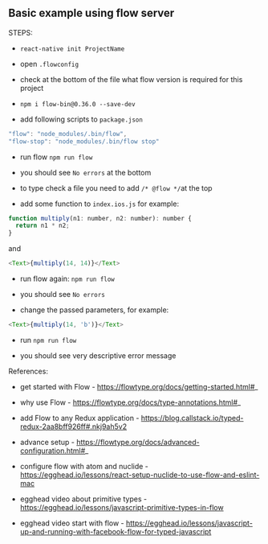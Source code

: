 ## Basic example using flow server

STEPS:

- ```react-native init ProjectName```

- open ```.flowconfig```

- check at the bottom of the file what flow version is required for this project

- ```npm i flow-bin@0.36.0 --save-dev```

- add following scripts to ```package.json```

```js
"flow": "node_modules/.bin/flow",
"flow-stop": "node_modules/.bin/flow stop"
```

- run flow ```npm run flow```

- you should see ```No errors``` at the bottom

- to type check a file you need to add ```/* @flow */```at the top 

- add some function to ```index.ios.js``` for example:

```js
function multiply(n1: number, n2: number): number {
  return n1 * n2;
}
```

and

```js
<Text>{multiply(14, 14)}</Text>
```

- run flow again: ```npm run flow```

- you should see ```No errors```

- change the passed parameters, for example:

```js
<Text>{multiply(14, 'b')}</Text>

```

- run ```npm run flow```

- you should see very descriptive error message


References:

- get started with Flow - https://flowtype.org/docs/getting-started.html#_

- why use Flow - https://flowtype.org/docs/type-annotations.html#_

- add Flow to any Redux application - https://blog.callstack.io/typed-redux-2aa8bff926ff#.nkj9ah5v2

- advance setup - https://flowtype.org/docs/advanced-configuration.html#_

- configure flow with atom and nuclide - https://egghead.io/lessons/react-setup-nuclide-to-use-flow-and-eslint-mac

- egghead video about primitive types - https://egghead.io/lessons/javascript-primitive-types-in-flow

- egghead video start with flow - https://egghead.io/lessons/javascript-up-and-running-with-facebook-flow-for-typed-javascript
